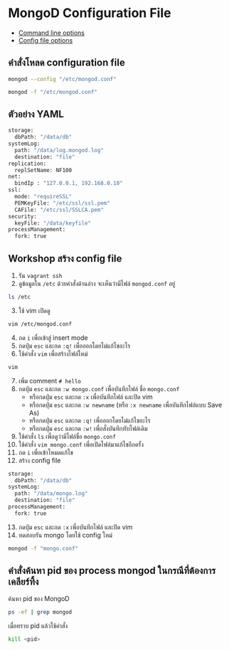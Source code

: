# MongoD Configuration File

- [Command line options](https://docs.mongodb.com/manual/reference/program/mongod/#options)
- [Config file options](https://docs.mongodb.com/manual/reference/configuration-options)

## คำสั่งโหลด configuration file

```bash
mongod --config "/etc/mongod.conf"

mongod -f "/etc/mongod.conf"
```

## ตัวอย่าง YAML 

```bash
storage:
  dbPath: "/data/db"
systemLog:
  path: "/data/log.mongod.log"
  destination: "file"
replication:
  replSetName: NF100
net:
  bindIp : "127.0.0.1, 192.168.0.10"
ssl:
  mode: "requireSSL"
  PEMKeyFile: "/etc/ssl/ssl.pem"
  CAFile: "/etc/ssl/SSLCA.pem"
security:
  keyFile: "/data/keyfile"
processManagement:
  fork: true
```


## Workshop สร้าง config file

1. รัน `vagrant ssh`
2. ดูข้อมูลใน `/etc` ด้วยคำสั่งด้านล่าง จะเห็นว่ามีไฟล์ `mongod.conf` อยู่

```bash
ls /etc
```

3. ใช้ vim เปิดดู

```bash
vim /etc/mongod.conf
```

4. กด `i` เพื่อเข้าสู่ insert mode
5. กดปุ่ม `esc` และกด `:q!` เพื่อออกโดยไม่แก้ไขอะไร
6. ใช้คำสั่ง `vim` เพื่อสร้างไฟล์ใหม่

```bash
vim
```

7. เพิ่ม comment `# hello`
8. กดปุ่ม `esc` และกด `:w mongo.conf` เพื่อบันทึกไฟล์ ชื่อ `mongo.conf`
	- หรือกดปุ่ม `esc` และกด `:x` เพื่อบันทึกไฟล์ และปิด vim
	- หรือกดปุ่ม `esc` และกด `:w newname` (หรือ `:x newname` เพื่อบันทึกไฟล์แบบ Save As)
	- หรือกดปุ่ม `esc` และกด `:q!` เพื่อออกโดยไม่แก้ไขอะไร
	- หรือกดปุ่ม `esc` และกด `:w!` เพื่อสั่งบันทึกทับไฟล์เดิม
9. ใช้คำสั่ง `ls` เพื่อดูว่ามีไฟล์ชื่อ `mongo.conf`
10. ใช้คำสั่ง `vim mongo.conf` เพื่อเปิดไฟล์มาแก้ไขอีกครั้ง
11. กด `i` เพื่อเข้าโหมดแก้ไข
12. สร้าง config file

```bash
storage:
  dbPath: "/data/db"
systemLog:
  path: "/data/mongo.log"
  destination: "file"
processManagement:
  fork: true
```

13. กดปุ่ม `esc` และกด `:x` เพื่อบันทึกไฟล์ และปิด vim
14. ทดสอบรัน mongo โดยใช้ config ใหม่

```bash
mongod -f "mongo.conf"
```

## คำสั่งค้นหา pid ของ process mongod ในกรณีที่ต้องการเคลียร์ทิ้ง

ค้นหา pid ของ MongoD

```bash
ps -ef | grep mongod
```

เมื่อทราบ pid แล้วใช้คำสั่ง

```bash
kill <pid>
```
